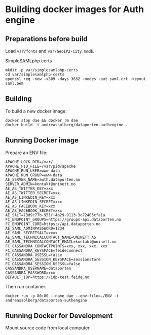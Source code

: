 # Building docker images for Auth engine




## Preparations before build


Load `var/fonts` and `var/GeoIP2-City.mmdb`.

SimpleSAMLphp certs

	mkdir -p var/simplesamlphp-certs
	cd var/simplesamlphp-certs
	openssl req -new -x509 -days 3652 -nodes -out saml.crt -keyout saml.pem


## Building


To build a new docker image:

	docker stop dae && docker rm dae
	docker build -t andreassolberg/dataporten-authengine .


## Running Docker image

Prepare an ENV file:

	APACHE_LOCK_DIR=/var/
	APACHE_PID_FILE=/var/pid/apache
	APACHE_RUN_USER=www-data
	APACHE_RUN_GROUP=www-data
	AE_SERVER_NAME=auth.dataporten.no
	SERVER_ADMIN=kontakt@uninett.no
	AE_AS_TWITTER_KEY=xxx
	AE_AS_TWITTER_SECRET=xxx
	AE_AS_LINKEDIN_KEY=xxx
	AE_AS_LINKEDIN_SECRET=xxx
	AE_AS_FACEBOOK_KEY=xxx
	AE_AS_FACEBOOK_SECRET=xxx
	AE_SALT=73d9c77b-951f-4a29-9113-3e72405cfa1a
	FC_ENDPOINT_GROUPS=https://groups-api.dataporten.no
	FC_ENDPOINT_CORE=https://api.dataporten.no
	AE_SAML_ADMINPASSWORD=1234
	AE_SAML_SECRETSALT=xxxx
	AE_SAML_TECHNICALCONTACT_NAME=UNINETT AS
	AE_SAML_TECHNICALCONTACT_EMAIL=kontakt@uninett.no
	FC_CASSANDRA_CONTACTPOINTS=xxx, xxx, xxx, xxx
	FC_CASSANDRA_KEYSPACE=feideconnect
	FC_CASSANDRA_USESSL=false
	FC_CASSANDRA_SESSION_KEYSPACE=sessionstore
	FC_CASSANDRA_SESSION_USESSL=false
	CASSANDRA_USERNAME=dataporten
	CASSANDRA_PASSWORD=xxx
	DEFAULT_IDP=https://idp-test.feide.no

Then run container:

	docker run -p 80:80 --name dae --env-file=./ENV -t andreassolberg/dataporten-authengine


## Running Docker for Development

Mount source code from local computer.

